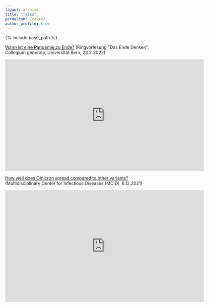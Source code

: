 ```yaml
---
layout: archive
title: "Talks"
permalink: /talks/
author_profile: true
---
```


{% include base_path %}

[Wann ist eine Pandemie zu Ende?](https://tube.switch.ch/switchcast/unibe.ch/events/b2670af9-9b7c-476c-bdc4-915b98cc3489) (Ringvorlesung "Das Ende Denken", Collegium generale, Universität Bern, 23.2.2022)
<iframe width="640" height="360" src="https://tube.switch.ch/switchcast/unibe.ch/embed/b2670af9-9b7c-476c-bdc4-915b98cc3489" frameborder="0" allow="fullscreen" allowfullscreen></iframe>

[How well does Omicron spread compared to other variants?](https://youtu.be/BMSG8TUObsE?t=1866) (Multidisciplinary Center for Infectious Diseases (MCID), 8.12.2021)
<iframe width="640" height="360" src="https://www.youtube-nocookie.com/embed/BMSG8TUObsE?start=1866" title="YouTube video player" frameborder="0" allow="accelerometer; autoplay; clipboard-write; encrypted-media; gyroscope; picture-in-picture" allowfullscreen></iframe>
